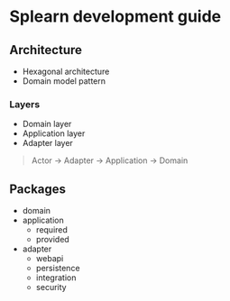 # Splearn development guide

## Architecture
- Hexagonal architecture
- Domain model pattern

### Layers
- Domain layer
- Application layer
- Adapter layer

> Actor -> Adapter -> Application -> Domain


## Packages
- domain
- application
    - required
    - provided
- adapter
    - webapi
    - persistence
    - integration
    - security
